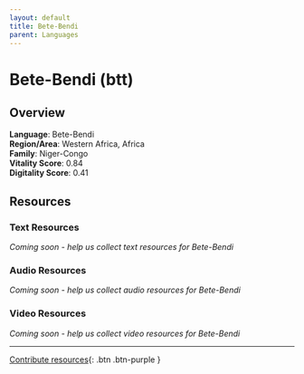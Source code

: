```yaml
---
layout: default
title: Bete-Bendi
parent: Languages
---
```


# Bete-Bendi (btt)

## Overview

**Language**: Bete-Bendi  
**Region/Area**: Western Africa, Africa  
**Family**: Niger-Congo  
**Vitality Score**: 0.84  
**Digitality Score**: 0.41  

## Resources

### Text Resources
*Coming soon - help us collect text resources for Bete-Bendi*

### Audio Resources
*Coming soon - help us collect audio resources for Bete-Bendi*

### Video Resources
*Coming soon - help us collect video resources for Bete-Bendi*

---

[Contribute resources](https://fairtrain.github.io/){: .btn .btn-purple }
